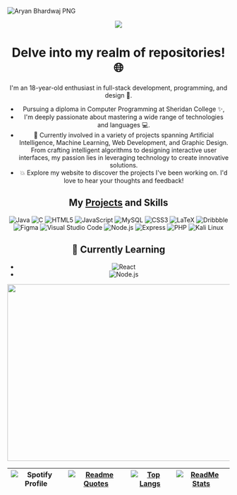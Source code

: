 ![Aryan Bhardwaj PNG](https://github.com/AryanBhardwaj789/AryanBhardwaj789/raw/main/ARYAN%20BHARDWAJ.png)

<div align=center >
<img src="https://readme-typing-svg.herokuapp.com?font=Pacifico&size=25&color=FFFFFF&center=true&lines=Hey+👋%2C+I'm+Aryan+Bhardwaj;Web+Developer;.....+Espresso+Yourself."
/>
            
# Delve into my realm of repositories! 🌐

I'm an 18-year-old enthusiast in full-stack development, programming, and design 🚀. 
            
- Pursuing a diploma in Computer Programming at Sheridan College ✨,
- I'm deeply passionate about mastering a wide range of technologies and languages 💻.
- 🚀 Currently involved in a variety of projects spanning Artificial Intelligence, Machine Learning, Web Development, and Graphic Design. From crafting intelligent algorithms to designing interactive user interfaces, my passion lies in leveraging technology to create innovative solutions.
- 💥 Explore my website to discover the projects I've been working on. I'd love to hear your thoughts and feedback!

## My [Projects]() and Skills
![Java](https://img.shields.io/badge/-Java-000?&logo=Java&logoColor=007396)
![C](https://img.shields.io/static/v1?style=for-the-badge&message=C&color=222222&logo=C&logoColor=A8B9CC&label=)
![HTML5](https://img.shields.io/static/v1?style=for-the-badge&message=HTML5&color=E34F26&logo=HTML5&logoColor=FFFFFF&label=)
![JavaScript](https://img.shields.io/static/v1?style=for-the-badge&message=JavaScript&color=222222&logo=JavaScript&logoColor=F7DF1E&label=)
![MySQL](https://img.shields.io/static/v1?style=for-the-badge&message=MySQL&color=4479A1&logo=MySQL&logoColor=FFFFFF&label=)
![CSS3](https://img.shields.io/static/v1?style=for-the-badge&message=CSS3&color=1572B6&logo=CSS3&logoColor=FFFFFF&label=)
![LaTeX](https://img.shields.io/static/v1?style=for-the-badge&message=LaTeX&color=008080&logo=LaTeX&logoColor=FFFFFF&label=)
![Dribbble](https://img.shields.io/static/v1?style=for-the-badge&message=Dribbble&color=EA4C89&logo=Dribbble&logoColor=FFFFFF&label=)
![Figma](https://img.shields.io/static/v1?style=for-the-badge&message=Figma&color=F24E1E&logo=Figma&logoColor=FFFFFF&label=)
![Visual Studio Code](https://img.shields.io/static/v1?style=for-the-badge&message=Visual+Studio+Code&color=007ACC&logo=Visual+Studio+Code&logoColor=FFFFFF&label=)
![Node.js](https://img.shields.io/static/v1?style=for-the-badge&message=Node.js&color=339933&logo=Node.js&logoColor=FFFFFF&label=)
![Express](https://img.shields.io/static/v1?style=for-the-badge&message=Express&color=000000&logo=Express&logoColor=FFFFFF&label=)
![PHP](https://img.shields.io/static/v1?style=for-the-badge&message=PHP&color=777BB4&logo=PHP&logoColor=FFFFFF&label=)
![Kali Linux](https://img.shields.io/static/v1?style=for-the-badge&message=Kali+Linux&color=557C94&logo=Kali+Linux&logoColor=FFFFFF&label=)

## 🌱 Currently Learning

- ![React](https://img.shields.io/badge/React-61DAFB?style=for-the-badge&logo=react&logoColor=white)
- ![Node.js](https://img.shields.io/badge/Node.js-339933?style=for-the-badge&logo=node.js&logoColor=white)

<img src=space.gif alt="Space GIF" width="1128" height="400">


| ![Spotify Profile](https://spotify-github-profile.vercel.app/api/view?uid=31gwrxminpvjiclmn6ohnuxwdmae&cover_image=true&theme=compact&show_offline=false&background_color=000000&interchange=false) | [![Readme Quotes](https://quotes-github-readme.vercel.app/api?type=horizontal&theme=dark)](https://github.com/piyushsuthar/github-readme-quotes) | [![Top Langs](https://github-readme-stats.vercel.app/api/top-langs/?username=AryanBhardwaj789&theme=github_dark&layout=compact)](https://github.com/AryanBhardwaj789/github-readme-stats) | [![ReadMe Stats](https://github.com/AryanBhardwaj789/github-readme-stats)](https://github.com/AryanBhardwaj789/github-readme-stats) |
| :---: | :---: | :---: | :---: |


